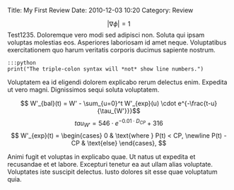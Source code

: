 Title: My First Review
Date: 2010-12-03 10:20
Category: Review

$$\left| \nabla \phi \right| = 1$$
Test1235.
Doloremque vero modi sed adipisci non. Soluta qui ipsam voluptas molestias eos. Asperiores laboriosam id amet neque. Voluptatibus exercitationem quo harum veritatis corporis ducimus sapiente nostrum.

    :::python
    print("The triple-colon syntax will *not* show line numbers.")

Voluptatem ea id eligendi dolorem explicabo rerum delectus enim. Expedita ut vero magni. Dignissimos sequi soluta voluptatem.

$$
    W'_{bal}(t) = W' - \sum_{u=0}^t W'_{exp}(u) \cdot e^{-\frac{t-u}{\tau_{W'}}}$$
$$
    tau_{W'} = 546 \cdot e^{-0.01 \cdot D_{CP}}+316
$$
$$
    W'_{exp}(t) = 
        \begin{cases}
            0 & \text{where } P(t) < CP,
            \newline P(t) - CP & \text{else}
    \end{cases},
$$

Animi fugit et voluptas in explicabo quae. Ut natus ut expedita et recusandae et et labore. Excepturi tenetur ea aut ullam alias voluptate. Voluptates iste suscipit delectus. Iusto dolores sit esse quae voluptatum quia.
